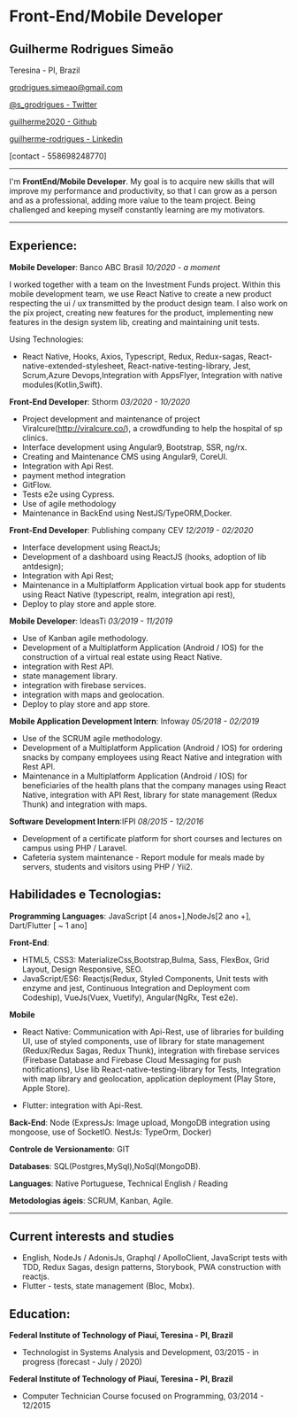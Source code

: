 # Front-End/Mobile Developer

## Guilherme Rodrigues Simeão

Teresina - PI, Brazil

[ grodrigues.simeao@gmail.com](mailto:grodrigues.simeao@gmail.com)

[ @s_grodrigues - Twitter](https://twitter.com/s_grodrigues)

[ guilherme2020 - Github](https://github.com/Guilherme2020)

[guilherme-rodrigues - Linkedin](https://www.linkedin.com/in/guilherme-rodrigues-1b9ab0109/)

[contact - 558698248770]

---

I'm **FrontEnd/Mobile Developer**. My goal is to acquire new skills that will improve my performance and productivity, so that I can grow as a person and as a professional, adding more value to the team project. Being challenged and keeping myself constantly learning are my motivators.

---

## Experience:

**Mobile Developer**: Banco ABC Brasil _10/2020 - a moment_

I worked together with a team on the Investment Funds project. Within this mobile development team, we use React Native to create a new product respecting the ui / ux transmitted by the product design team. I also work on the pix project, creating new features for the product, implementing new features in the design system lib, creating and maintaining unit tests.

Using Technologies:
- React Native, Hooks, Axios, Typescript, Redux, Redux-sagas, React-native-extended-stylesheet, React-native-testing-library, Jest, Scrum,Azure Devops,Integration with AppsFlyer, Integration with native modules(Kotlin,Swift).


**Front-End Developer**: Sthorm _03/2020 - 10/2020_

- Project development and maintenance of project Viralcure(http://viralcure.co/), a crowdfunding to help the hospital of sp clinics.
- Interface development using Angular9, Bootstrap, SSR, ng/rx.
- Creating and Maintenance CMS using Angular9, CoreUI.
- Integration with Api Rest.
- payment method integration
- GitFlow.
- Tests e2e using Cypress.
- Use of agile methodology
- Maintenance in BackEnd using NestJS/TypeORM,Docker.

**Front-End Developer**: Publishing company CEV _12/2019 - 02/2020_

- Interface development using ReactJs;
- Development of a dashboard using ReactJS (hooks, adoption of lib antdesign);
- Integration with Api Rest;
- Maintenance in a Multiplatform Application virtual book app for students using React Native (typescript, realm, integration api rest),
- Deploy to play store and apple store.

**Mobile Developer**: IdeasTi _03/2019 - 11/2019_

- Use of Kanban agile methodology.
- Development of a Multiplatform Application (Android / IOS) for the construction of a virtual real estate using React Native.
- integration with Rest API.
- state management library.
- integration with firebase services.
- integration with maps and geolocation.
- Deploy to play store and app store.

**Mobile Application Development Intern**: Infoway _05/2018 - 02/2019_

- Use of the SCRUM agile methodology.
- Development of a Multiplatform Application (Android / IOS) for ordering snacks by company employees using React Native and integration with Rest API.
- Maintenance in a Multiplatform Application (Android / IOS) for beneficiaries of the health plans that the company manages using React Native, integration with API Rest, library for state management (Redux Thunk) and integration with maps.

**Software Development Intern**:IFPI _08/2015 - 12/2016_

- Development of a certificate platform for short courses and lectures on campus using PHP / Laravel.
- Cafeteria system maintenance - Report module for meals made by servers, students and visitors using PHP / Yii2.

## Habilidades e Tecnologias:

**Programming Languages**: JavaScript [4 anos+],NodeJs[2 ano +], Dart/Flutter [ ~ 1 ano]

**Front-End**:

- HTML5, CSS3: MaterializeCss,Bootstrap,Bulma, Sass, FlexBox, Grid Layout, Design Responsive, SEO.
- JavaScript/ES6: Reactjs(Redux, Styled Components, Unit tests with enzyme and jest, Continuous Integration and Deployment com Codeship), 
VueJs(Vuex, Vuetify), Angular(NgRx, Test e2e).

**Mobile**

- React Native: Communication with Api-Rest, use of libraries for building UI, use of styled components, use of library for state management (Redux/Redux Sagas, Redux Thunk), integration with firebase services (Firebase Database and Firebase Cloud Messaging for push notifications), Use lib React-native-testing-library for Tests, Integration with map library and geolocation, application deployment (Play Store, Apple Store).

- Flutter: integration with Api-Rest.

**Back-End**: Node (ExpressJs: Image upload, MongoDB integration using mongoose, use of SocketIO. NestJs: TypeOrm, Docker)

**Controle de Versionamento**: GIT

**Databases**: SQL(Postgres,MySql),NoSql(MongoDB).

**Languages**: Native Portuguese, Technical English / Reading

**Metodologias ágeis**: SCRUM, Kanban, Agile.

---

## Current interests and studies

- English, NodeJs / AdonisJs, Graphql / ApolloClient, JavaScript tests with TDD, Redux Sagas, design patterns, Storybook, PWA construction with reactjs.
- Flutter - tests, state management (Bloc, Mobx).

## Education:

**Federal Institute of Technology of Piauí, Teresina - PI, Brazil**

- Technologist in Systems Analysis and Development, 03/2015 - in progress (forecast - July / 2020)

**Federal Institute of Technology of Piauí, Teresina - PI, Brazil**

- Computer Technician Course focused on Programming, 03/2014 - 12/2015
